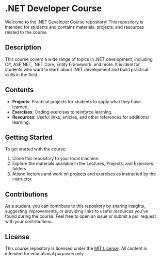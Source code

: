 # .NET Developer Course

Welcome to the .NET Developer Course repository! This repository is intended for students and contains materials, projects, and resources related to the course.

## Description

This course covers a wide range of topics in .NET development, including C#, ASP.NET, .NET Core, Entity Framework, and more. It is ideal for students who want to learn about .NET development and build practical skills in the field.

## Contents

- **Projects**: Practical projects for students to apply what they have learned.
- **Exercises**: Coding exercises to reinforce learning.
- **Resources**: Useful links, articles, and other references for additional learning.

## Getting Started

To get started with the course:

1. Clone this repository to your local machine.
2. Explore the materials available in the Lectures, Projects, and Exercises folders.
3. Attend lectures and work on projects and exercises as instructed by the instructor.

## Contributions

As a student, you can contribute to this repository by sharing insights, suggesting improvements, or providing links to useful resources you've found during the course. Feel free to open an issue or submit a pull request with your contributions.

## License

This course repository is licensed under the [MIT License](LICENSE). All content is intended for educational purposes only.
